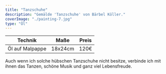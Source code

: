 ```yaml
---
title: "Tanzschuhe"
description: "Gemälde 'Tanzschuhe' von Bärbel Köller."
coverImage: "./painting-7.jpg"
type: "Öl"
---
```


| Technik          | Maße    | Preis |
|------------------|---------|-------|
| Öl auf Malpappe  | 18x24cm | 120€  |


Auch wenn ich solche hübschen Tanzschuhe nicht besitze, verbinde ich mit ihnen das Tanzen, schöne Musik und ganz viel Lebensfreude.